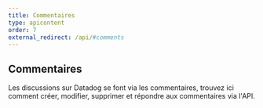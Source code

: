 ```yaml
---
title: Commentaires
type: apicontent
order: 7
external_redirect: /api/#comments
---
```

## Commentaires
Les discussions sur Datadog se font via les commentaires, trouvez ici comment créer, modifier, supprimer et répondre aux commentaires via l'API.
